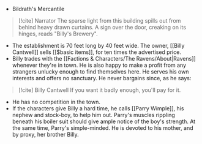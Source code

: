 - Bildrath's Mercantile
> [!cite] Narrator
> The sparse light from this building spills out from behind heavy drawn curtains. A sign over the door, creaking on its hinges, reads "Billy's Brewery".
- The establishment is 70 feet long by 40 feet wide. The owner, [[Billy Cantwell]] sells [[$basic items]], for ten times the advertised price.
- Billy trades with the [[Factions & Characters/The Ravens/About|Ravens]] whenever they're in town. He is also happy to make a profit from any strangers unlucky enough to find themselves here. He serves his own interests and offers no sanctuary. He never bargains since, as he says:
> [!cite] Billy Cantwell
> If you want it badly enough, you'll pay for it.
- He has no competition in the town.
- If the characters give Billy a hard time, he calls [[Parry Wimple]], his nephew and stock-boy, to help him out. Parry's muscles rippling beneath his boiler suit should give ample notice of the boy's strength. At the same time, Parry's simple-minded. He is devoted to his mother, and by proxy, her brother Billy.
